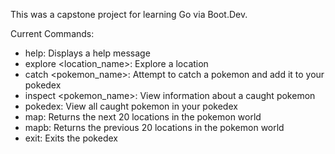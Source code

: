 This was a capstone project for learning Go via Boot.Dev.

Current Commands:
- help: Displays a help message
- explore <location_name>: Explore a location
- catch <pokemon_name>: Attempt to catch a pokemon and add it to your pokedex
- inspect <pokemon_name>: View information about a caught pokemon
- pokedex: View all caught pokemon in your pokedex
- map: Returns the next 20 locations in the pokemon world
- mapb: Returns the previous 20 locations in the pokemon world
- exit: Exits the pokedex
